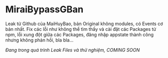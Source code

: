 # MiraiBypassGBan
Leak từ Github của MaiHuyBao, bản Original không modules, có Events cơ bản nhất. Fix các lỗi như không thể tìm thấy và cài đặt các Packages từ npm, lỗi xung đột giữa các Packages, đăng nhập appstate thành công nhưng không phản hồi, bla bla...

*Đang trong quá trình Leak Files và thử nghiệm, COMING SOON*
